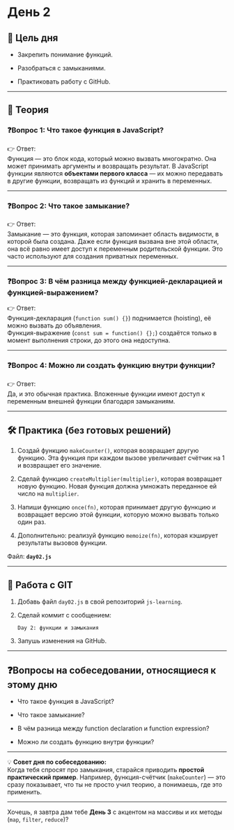 # День 2

## 🎯 Цель дня

- Закрепить понимание функций.
    
- Разобраться с замыканиями.
    
- Практиковать работу с GitHub.
    

---

## 📖 Теория

### ❓Вопрос 1: Что такое функция в JavaScript?

👉 Ответ:  
Функция — это блок кода, который можно вызвать многократно. Она может принимать аргументы и возвращать результат. В JavaScript функции являются **объектами первого класса** — их можно передавать в другие функции, возвращать из функций и хранить в переменных.

---

### ❓Вопрос 2: Что такое замыкание?

👉 Ответ:  
Замыкание — это функция, которая запоминает область видимости, в которой была создана. Даже если функция вызвана вне этой области, она всё равно имеет доступ к переменным родительской функции. Это часто используют для создания приватных переменных.

---

### ❓Вопрос 3: В чём разница между функцией-декларацией и функцией-выражением?

👉 Ответ:  
Функция-декларация (`function sum() {}`) поднимается (hoisting), её можно вызвать до объявления.  
Функция-выражение (`const sum = function() {};`) создаётся только в момент выполнения строки, до этого она недоступна.

---

### ❓Вопрос 4: Можно ли создать функцию внутри функции?

👉 Ответ:  
Да, и это обычная практика. Вложенные функции имеют доступ к переменным внешней функции благодаря замыканиям.

---

## 🛠 Практика (без готовых решений)

1. Создай функцию `makeCounter()`, которая возвращает другую функцию. Эта функция при каждом вызове увеличивает счётчик на 1 и возвращает его значение.
    
2. Сделай функцию `createMultiplier(multiplier)`, которая возвращает новую функцию. Новая функция должна умножать переданное ей число на `multiplier`.
    
3. Напиши функцию `once(fn)`, которая принимает другую функцию и возвращает версию этой функции, которую можно вызвать только один раз.
    
4. Дополнительно: реализуй функцию `memoize(fn)`, которая кэширует результаты вызовов функции.
    

Файл: **`day02.js`**

---

## 🌱 Работа с GIT

1. Добавь файл `day02.js` в свой репозиторий `js-learning`.
    
2. Сделай коммит с сообщением:
    
    ```
    Day 2: функции и замыкания
    ```
    
3. Запушь изменения на GitHub.
    

---

## ❓Вопросы на собеседовании, относящиеся к этому дню

- Что такое функция в JavaScript?
    
- Что такое замыкание?
    
- В чём разница между function declaration и function expression?
    
- Можно ли создать функцию внутри функции?
    

---

💡 **Совет дня по собеседованию:**  
Когда тебя спросят про замыкания, старайся приводить **простой практический пример**. Например, функция-счётчик (`makeCounter`) — это сразу показывает, что ты не просто учил теорию, а понимаешь, где это применить.

---

Хочешь, я завтра дам тебе **День 3** с акцентом на массивы и их методы (`map`, `filter`, `reduce`)?